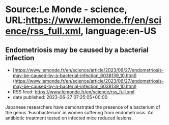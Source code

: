 # Source:Le Monde - science, URL:https://www.lemonde.fr/en/science/rss_full.xml, language:en-US

## Endometriosis may be caused by a bacterial infection
 - [https://www.lemonde.fr/en/science/article/2023/06/27/endometriosis-may-be-caused-by-a-bacterial-infection_6038139_10.html](https://www.lemonde.fr/en/science/article/2023/06/27/endometriosis-may-be-caused-by-a-bacterial-infection_6038139_10.html)
 - RSS feed: https://www.lemonde.fr/en/science/rss_full.xml
 - date published: 2023-06-27 07:25:05+00:00

Japanese researchers have demonstrated the presence of a bacterium of the genus 'Fusobacterium' in women suffering from endometriosis. An antibiotic treatment tested on infected mice reduced lesions.

